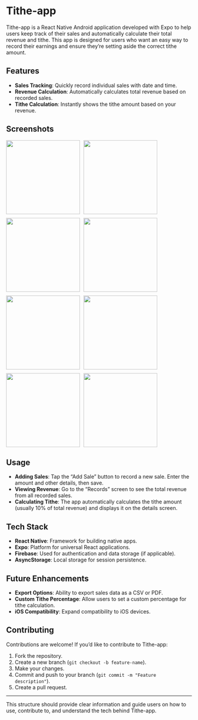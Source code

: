 # Tithe-app

Tithe-app is a React Native Android application developed with Expo to help users keep track of their sales and automatically calculate their total revenue and tithe. This app is designed for users who want an easy way to record their earnings and ensure they’re setting aside the correct tithe amount.

## Features
- **Sales Tracking**: Quickly record individual sales with date and time.
- **Revenue Calculation**: Automatically calculates total revenue based on recorded sales.
- **Tithe Calculation**: Instantly shows the tithe amount based on your revenue.

## Screenshots
<div style="display: flex; flex-wrap: wrap; gap: 10px;">
   <img src="https://github.com/user-attachments/assets/b0053639-617b-4474-80bb-907aa3d31b61" width="200" />
    <img src="https://github.com/user-attachments/assets/fa9153ab-7263-4256-b5eb-bda9b359b290" width="200" />
    <img src="https://github.com/user-attachments/assets/b534e390-b91d-4c98-a1e1-4f43c349842b" width="200" />
    <img src="https://github.com/user-attachments/assets/3215673a-9861-4ccc-a2f4-eda444a5ad8a" width="200" />
    <img src="https://github.com/user-attachments/assets/3e7e93b6-1333-4c58-b89a-2157ec5ec805" width="200" />
    <img src="https://github.com/user-attachments/assets/8a73bf9b-aa2a-4b2c-8573-f76a20edbdbd" width="200" />
    <img src="https://github.com/user-attachments/assets/f13d315d-9fb5-4af9-981c-44dff7faff6c" width="200" />
    <img src="https://github.com/user-attachments/assets/12ddbe4f-6f05-49ff-a463-92c6109b37fa" width="200" />
</div>

## Usage
- **Adding Sales**: Tap the “Add Sale” button to record a new sale. Enter the amount and other details, then save.
- **Viewing Revenue**: Go to the “Records” screen to see the total revenue from all recorded sales.
- **Calculating Tithe**: The app automatically calculates the tithe amount (usually 10% of total revenue) and displays it on the details screen.

## Tech Stack
- **React Native**: Framework for building native apps.
- **Expo**: Platform for universal React applications.
- **Firebase**: Used for authentication and data storage (if applicable).
- **AsyncStorage**: Local storage for session persistence.

## Future Enhancements
- **Export Options**: Ability to export sales data as a CSV or PDF.
- **Custom Tithe Percentage**: Allow users to set a custom percentage for tithe calculation.
- **iOS Compatibility**: Expand compatibility to iOS devices.

## Contributing
Contributions are welcome! If you’d like to contribute to Tithe-app:
1. Fork the repository.
2. Create a new branch (`git checkout -b feature-name`).
3. Make your changes.
4. Commit and push to your branch (`git commit -m "Feature description"`).
5. Create a pull request.

---

This structure should provide clear information and guide users on how to use, contribute to, and understand the tech behind Tithe-app.
